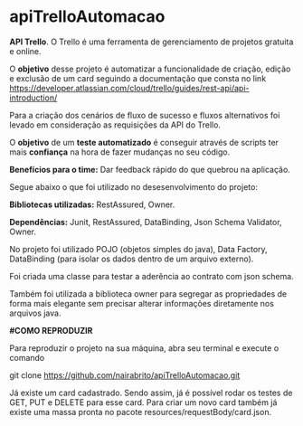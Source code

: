 # apiTrelloAutomacao
__API Trello__. O Trello é uma ferramenta de gerenciamento de projetos gratuita e online.

O __objetivo__ desse projeto é automatizar a funcionalidade de criação, edição e exclusão de um card seguindo a documentação 
que consta no link https://developer.atlassian.com/cloud/trello/guides/rest-api/api-introduction/ 

Para a criação dos cenários de fluxo de sucesso e fluxos alternativos foi levado em consideração as requisições da API do Trello.

O __objetivo__ de um __teste automatizado__ é conseguir através de scripts ter mais __confiança__ na hora de fazer mudanças no seu código.

__Benefícios para o time:__ Dar feedback rápido do que quebrou na aplicação.

Segue abaixo o que foi utilizado no desesenvolvimento do projeto:

__Bibliotecas utilizadas:__ RestAssured, Owner.

__Dependências:__ Junit, RestAssured, DataBinding, Json Schema Validator, Owner.

No projeto foi utilizado POJO (objetos simples do java), Data Factory, DataBinding (para isolar os dados dentro de um arquivo externo).

Foi criada uma classe para testar a aderência ao contrato com json schema. 

Também foi utilizada a biblioteca owner para segregar as propriedades de forma mais elegante sem precisar alterar informações diretamente nos arquivos java.

__#COMO REPRODUZIR__

Para reproduzir o projeto na sua máquina, abra seu terminal e execute o comando 

git clone https://github.com/nairabrito/apiTrelloAutomacao.git

Já existe um card cadastrado. Sendo assim, já é possível rodar os testes de GET, PUT e DELETE para esse card.
Para criar um novo card também já existe uma massa pronta no pacote resources/requestBody/card.json.
